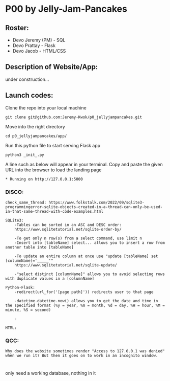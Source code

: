 # P00 by Jelly-Jam-Pancakes
## Roster:
- Devo Jeremy (PM) - SQL
- Devo Prattay - Flask
- Devo Jacob - HTML/CSS

## Description of Website/App:
under construction...

## Launch codes:
Clone the repo into your local machine
```
git clone git@github.com:Jeremy-Kwok/p0_jellyjampancakes.git
```
Move into the right directory
```
cd p0_jellyjampancakes/app/
```
Run this python file to start serving Flask app
```
python3 _init_.py
```
A line such as below will appear in your terminal. Copy and paste the given URL into the browser to load the landing page
```
* Running on http://127.0.0.1:5000
```


### DISCO:

    check_same_thread: https://www.folkstalk.com/2022/09/sqlite3-programmingerror-sqlite-objects-created-in-a-thread-can-only-be-used-in-that-same-thread-with-code-examples.html

    SQLite3:
        -Tables can be sorted in an ASC and DESC order:
        https://www.sqlitetutorial.net/sqlite-order-by/

        -To get only n row(s) from a select command, use limit n
        -Insert into [tableName] select... allows you to insert a row from another table into [tableName]

        -To update an entire column at once use "update [tableName] set [columnName]='_____'"
        https://www.sqlitetutorial.net/sqlite-update/ 

        -"select distinct [columnName]" allows you to avoid selecting rows with duplicate values in a [columnName]

    Python-Flask:
        -redirect(url_for('[page path]')) redirects user to that page

        -datetime.datetime.now() allows you to get the date and time in the specified format (%y = year, %m = month, %d = day, %H = hour, %M = minute, %S = second)

        -

    HTML:
    
### QCC:
    Why does the website sometimes render "Access to 127.0.0.1 was denied" when we run it? But then it goes on to work in an incognito window.

    



#
only need a working database, nothing in it